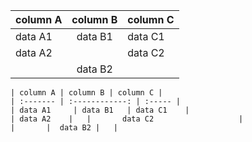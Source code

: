 ﻿
| column A | column B | column C |
| :------- | :------------: | :----- |
| data A1     | data B1   | data C1    |
| data A2    |   |       data C2                   |
|       |  data B2 |   |

    | column A | column B | column C |
    | :------- | :------------: | :----- |
    | data A1     | data B1   | data C1    |
    | data A2    |   |       data C2                   |
    |       |  data B2 |   |
